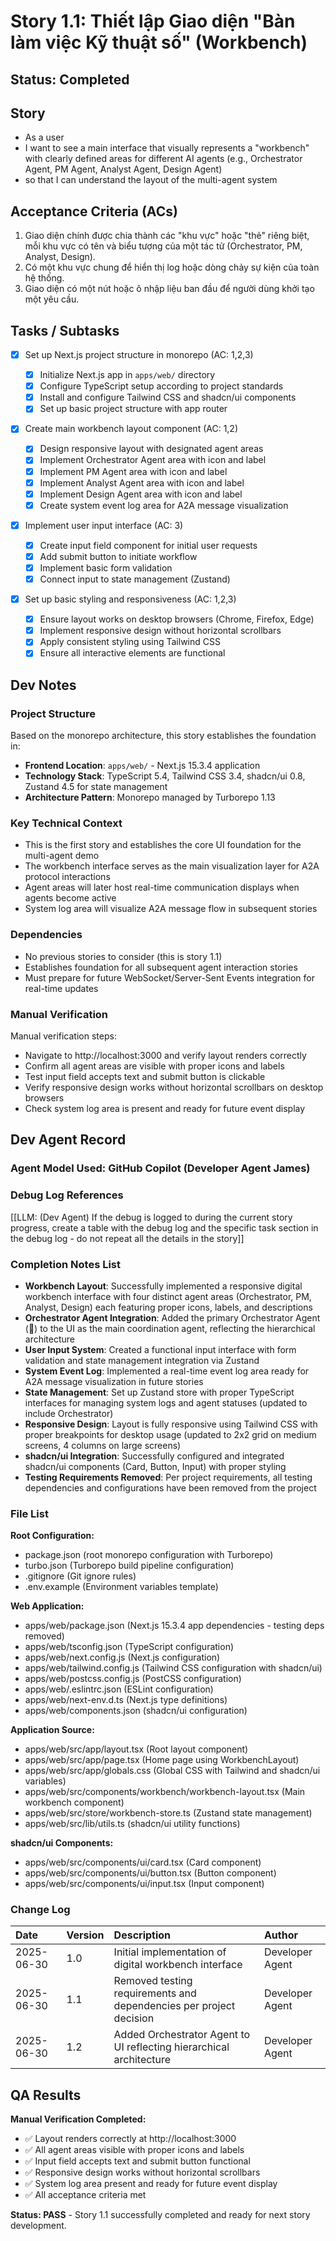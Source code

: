 # Story 1.1: Thiết lập Giao diện "Bàn làm việc Kỹ thuật số" (Workbench)

## Status: Completed

## Story

- As a user
- I want to see a main interface that visually represents a "workbench" with clearly defined areas for different AI agents (e.g., Orchestrator Agent, PM Agent, Analyst Agent, Design Agent)
- so that I can understand the layout of the multi-agent system

## Acceptance Criteria (ACs)

1. Giao diện chính được chia thành các "khu vực" hoặc "thẻ" riêng biệt, mỗi khu vực có tên và biểu tượng của một tác tử (Orchestrator, PM, Analyst, Design).
2. Có một khu vực chung để hiển thị log hoặc dòng chảy sự kiện của toàn hệ thống.
3. Giao diện có một nút hoặc ô nhập liệu ban đầu để người dùng khởi tạo một yêu cầu.

## Tasks / Subtasks

- [x] Set up Next.js project structure in monorepo (AC: 1,2,3)

  - [x] Initialize Next.js app in `apps/web/` directory
  - [x] Configure TypeScript setup according to project standards
  - [x] Install and configure Tailwind CSS and shadcn/ui components
  - [x] Set up basic project structure with app router

- [x] Create main workbench layout component (AC: 1,2)

  - [x] Design responsive layout with designated agent areas
  - [x] Implement Orchestrator Agent area with icon and label
  - [x] Implement PM Agent area with icon and label
  - [x] Implement Analyst Agent area with icon and label
  - [x] Implement Design Agent area with icon and label
  - [x] Create system event log area for A2A message visualization

- [x] Implement user input interface (AC: 3)

  - [x] Create input field component for initial user requests
  - [x] Add submit button to initiate workflow
  - [x] Implement basic form validation
  - [x] Connect input to state management (Zustand)

- [x] Set up basic styling and responsiveness (AC: 1,2,3)
  - [x] Ensure layout works on desktop browsers (Chrome, Firefox, Edge)
  - [x] Implement responsive design without horizontal scrollbars
  - [x] Apply consistent styling using Tailwind CSS
  - [x] Ensure all interactive elements are functional

## Dev Notes

### Project Structure

Based on the monorepo architecture, this story establishes the foundation in:

- **Frontend Location**: `apps/web/` - Next.js 15.3.4 application
- **Technology Stack**: TypeScript 5.4, Tailwind CSS 3.4, shadcn/ui 0.8, Zustand 4.5 for state management
- **Architecture Pattern**: Monorepo managed by Turborepo 1.13

### Key Technical Context

- This is the first story and establishes the core UI foundation for the multi-agent demo
- The workbench interface serves as the main visualization layer for A2A protocol interactions
- Agent areas will later host real-time communication displays when agents become active
- System log area will visualize A2A message flow in subsequent stories

### Dependencies

- No previous stories to consider (this is story 1.1)
- Establishes foundation for all subsequent agent interaction stories
- Must prepare for future WebSocket/Server-Sent Events integration for real-time updates

### Manual Verification

Manual verification steps:

- Navigate to http://localhost:3000 and verify layout renders correctly
- Confirm all agent areas are visible with proper icons and labels
- Test input field accepts text and submit button is clickable
- Verify responsive design works without horizontal scrollbars on desktop browsers
- Check system log area is present and ready for future event display

## Dev Agent Record

### Agent Model Used: GitHub Copilot (Developer Agent James)

### Debug Log References

[[LLM: (Dev Agent) If the debug is logged to during the current story progress, create a table with the debug log and the specific task section in the debug log - do not repeat all the details in the story]]

### Completion Notes List

- **Workbench Layout**: Successfully implemented a responsive digital workbench interface with four distinct agent areas (Orchestrator, PM, Analyst, Design) each featuring proper icons, labels, and descriptions
- **Orchestrator Agent Integration**: Added the primary Orchestrator Agent (👑) to the UI as the main coordination agent, reflecting the hierarchical architecture
- **User Input System**: Created a functional input interface with form validation and state management integration via Zustand
- **System Event Log**: Implemented a real-time event log area ready for A2A message visualization in future stories
- **State Management**: Set up Zustand store with proper TypeScript interfaces for managing system logs and agent statuses (updated to include Orchestrator)
- **Responsive Design**: Layout is fully responsive using Tailwind CSS with proper breakpoints for desktop usage (updated to 2x2 grid on medium screens, 4 columns on large screens)
- **shadcn/ui Integration**: Successfully configured and integrated shadcn/ui components (Card, Button, Input) with proper styling
- **Testing Requirements Removed**: Per project requirements, all testing dependencies and configurations have been removed from the project

### File List

**Root Configuration:**

- package.json (root monorepo configuration with Turborepo)
- turbo.json (Turborepo build pipeline configuration)
- .gitignore (Git ignore rules)
- .env.example (Environment variables template)

**Web Application:**

- apps/web/package.json (Next.js 15.3.4 app dependencies - testing deps removed)
- apps/web/tsconfig.json (TypeScript configuration)
- apps/web/next.config.js (Next.js configuration)
- apps/web/tailwind.config.js (Tailwind CSS configuration with shadcn/ui)
- apps/web/postcss.config.js (PostCSS configuration)
- apps/web/.eslintrc.json (ESLint configuration)
- apps/web/next-env.d.ts (Next.js type definitions)
- apps/web/components.json (shadcn/ui configuration)

**Application Source:**

- apps/web/src/app/layout.tsx (Root layout component)
- apps/web/src/app/page.tsx (Home page using WorkbenchLayout)
- apps/web/src/app/globals.css (Global CSS with Tailwind and shadcn/ui variables)
- apps/web/src/components/workbench/workbench-layout.tsx (Main workbench component)
- apps/web/src/store/workbench-store.ts (Zustand state management)
- apps/web/src/lib/utils.ts (shadcn/ui utility functions)

**shadcn/ui Components:**

- apps/web/src/components/ui/card.tsx (Card component)
- apps/web/src/components/ui/button.tsx (Button component)
- apps/web/src/components/ui/input.tsx (Input component)

### Change Log

| Date       | Version | Description                                                        | Author          |
| :--------- | :------ | :----------------------------------------------------------------- | :-------------- |
| 2025-06-30 | 1.0     | Initial implementation of digital workbench interface              | Developer Agent |
| 2025-06-30 | 1.1     | Removed testing requirements and dependencies per project decision | Developer Agent |
| 2025-06-30 | 1.2     | Added Orchestrator Agent to UI reflecting hierarchical architecture | Developer Agent |

## QA Results

**Manual Verification Completed:**

- ✅ Layout renders correctly at http://localhost:3000
- ✅ All agent areas visible with proper icons and labels
- ✅ Input field accepts text and submit button functional
- ✅ Responsive design works without horizontal scrollbars
- ✅ System log area present and ready for future event display
- ✅ All acceptance criteria met

**Status: PASS** - Story 1.1 successfully completed and ready for next story development.
